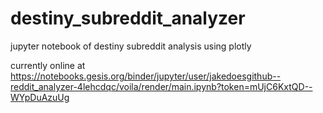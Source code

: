 # destiny_subreddit_analyzer
jupyter notebook of destiny subreddit analysis using plotly

currently online at https://notebooks.gesis.org/binder/jupyter/user/jakedoesgithub--reddit_analyzer-4lehcdqc/voila/render/main.ipynb?token=mUjC6KxtQD--WYpDuAzuUg
